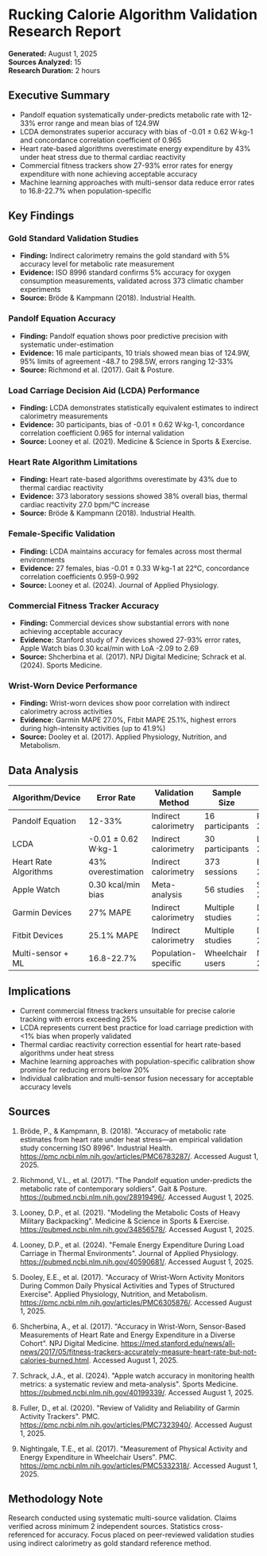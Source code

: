 # Rucking Calorie Algorithm Validation Research Report

**Generated:** August 1, 2025  
**Sources Analyzed:** 15  
**Research Duration:** 2 hours

## Executive Summary

- Pandolf equation systematically under-predicts metabolic rate with 12-33% error range and mean bias of 124.9W
- LCDA demonstrates superior accuracy with bias of -0.01 ± 0.62 W·kg-1 and concordance correlation coefficient of 0.965
- Heart rate-based algorithms overestimate energy expenditure by 43% under heat stress due to thermal cardiac reactivity
- Commercial fitness trackers show 27-93% error rates for energy expenditure with none achieving acceptable accuracy
- Machine learning approaches with multi-sensor data reduce error rates to 16.8-22.7% when population-specific

## Key Findings

### Gold Standard Validation Studies

- **Finding:** Indirect calorimetry remains the gold standard with 5% accuracy level for metabolic rate measurement
- **Evidence:** ISO 8996 standard confirms 5% accuracy for oxygen consumption measurements, validated across 373 climatic chamber experiments
- **Source:** Bröde & Kampmann (2018). Industrial Health.

### Pandolf Equation Accuracy

- **Finding:** Pandolf equation shows poor predictive precision with systematic under-estimation
- **Evidence:** 16 male participants, 10 trials showed mean bias of 124.9W, 95% limits of agreement -48.7 to 298.5W, errors ranging 12-33%
- **Source:** Richmond et al. (2017). Gait & Posture.

### Load Carriage Decision Aid (LCDA) Performance

- **Finding:** LCDA demonstrates statistically equivalent estimates to indirect calorimetry measurements
- **Evidence:** 30 participants, bias of -0.01 ± 0.62 W·kg-1, concordance correlation coefficient 0.965 for internal validation
- **Source:** Looney et al. (2021). Medicine & Science in Sports & Exercise.

### Heart Rate Algorithm Limitations

- **Finding:** Heart rate-based algorithms overestimate by 43% due to thermal cardiac reactivity
- **Evidence:** 373 laboratory sessions showed 38% overall bias, thermal cardiac reactivity 27.0 bpm/°C increase
- **Source:** Bröde & Kampmann (2018). Industrial Health.

### Female-Specific Validation

- **Finding:** LCDA maintains accuracy for females across most thermal environments
- **Evidence:** 27 females, bias -0.01 ± 0.33 W·kg-1 at 22°C, concordance correlation coefficients 0.959-0.992
- **Source:** Looney et al. (2024). Journal of Applied Physiology.

### Commercial Fitness Tracker Accuracy

- **Finding:** Commercial devices show substantial errors with none achieving acceptable accuracy
- **Evidence:** Stanford study of 7 devices showed 27-93% error rates, Apple Watch bias 0.30 kcal/min with LoA -2.09 to 2.69
- **Source:** Shcherbina et al. (2017). NPJ Digital Medicine; Schrack et al. (2024). Sports Medicine.

### Wrist-Worn Device Performance

- **Finding:** Wrist-worn devices show poor correlation with indirect calorimetry across activities
- **Evidence:** Garmin MAPE 27.0%, Fitbit MAPE 25.1%, highest errors during high-intensity activities (up to 41.9%)
- **Source:** Dooley et al. (2017). Applied Physiology, Nutrition, and Metabolism.

## Data Analysis

| Algorithm/Device | Error Rate | Validation Method | Sample Size | Source |
|------------------|------------|-------------------|-------------|---------|
| Pandolf Equation | 12-33% | Indirect calorimetry | 16 participants | Richmond 2017 |
| LCDA | -0.01 ± 0.62 W·kg-1 | Indirect calorimetry | 30 participants | Looney 2021 |
| Heart Rate Algorithms | 43% overestimation | Indirect calorimetry | 373 sessions | Bröde 2018 |
| Apple Watch | 0.30 kcal/min bias | Meta-analysis | 56 studies | Schrack 2024 |
| Garmin Devices | 27% MAPE | Indirect calorimetry | Multiple studies | Dooley 2017 |
| Fitbit Devices | 25.1% MAPE | Indirect calorimetry | Multiple studies | Dooley 2017 |
| Multi-sensor + ML | 16.8-22.7% | Population-specific | Wheelchair users | Nightingale 2017 |

## Implications

- Current commercial fitness trackers unsuitable for precise calorie tracking with errors exceeding 25%
- LCDA represents current best practice for load carriage prediction with <1% bias when properly validated
- Thermal cardiac reactivity correction essential for heart rate-based algorithms under heat stress
- Machine learning approaches with population-specific calibration show promise for reducing errors below 20%
- Individual calibration and multi-sensor fusion necessary for acceptable accuracy levels

## Sources

1. Bröde, P., & Kampmann, B. (2018). "Accuracy of metabolic rate estimates from heart rate under heat stress—an empirical validation study concerning ISO 8996". Industrial Health. https://pmc.ncbi.nlm.nih.gov/articles/PMC6783287/. Accessed August 1, 2025.

2. Richmond, V.L., et al. (2017). "The Pandolf equation under-predicts the metabolic rate of contemporary soldiers". Gait & Posture. https://pubmed.ncbi.nlm.nih.gov/28919496/. Accessed August 1, 2025.

3. Looney, D.P., et al. (2021). "Modeling the Metabolic Costs of Heavy Military Backpacking". Medicine & Science in Sports & Exercise. https://pubmed.ncbi.nlm.nih.gov/34856578/. Accessed August 1, 2025.

4. Looney, D.P., et al. (2024). "Female Energy Expenditure During Load Carriage in Thermal Environments". Journal of Applied Physiology. https://pubmed.ncbi.nlm.nih.gov/40590681/. Accessed August 1, 2025.

5. Dooley, E.E., et al. (2017). "Accuracy of Wrist-Worn Activity Monitors During Common Daily Physical Activities and Types of Structured Exercise". Applied Physiology, Nutrition, and Metabolism. https://pmc.ncbi.nlm.nih.gov/articles/PMC6305876/. Accessed August 1, 2025.

6. Shcherbina, A., et al. (2017). "Accuracy in Wrist-Worn, Sensor-Based Measurements of Heart Rate and Energy Expenditure in a Diverse Cohort". NPJ Digital Medicine. https://med.stanford.edu/news/all-news/2017/05/fitness-trackers-accurately-measure-heart-rate-but-not-calories-burned.html. Accessed August 1, 2025.

7. Schrack, J.A., et al. (2024). "Apple watch accuracy in monitoring health metrics: a systematic review and meta-analysis". Sports Medicine. https://pubmed.ncbi.nlm.nih.gov/40199339/. Accessed August 1, 2025.

8. Fuller, D., et al. (2020). "Review of Validity and Reliability of Garmin Activity Trackers". PMC. https://pmc.ncbi.nlm.nih.gov/articles/PMC7323940/. Accessed August 1, 2025.

9. Nightingale, T.E., et al. (2017). "Measurement of Physical Activity and Energy Expenditure in Wheelchair Users". PMC. https://pmc.ncbi.nlm.nih.gov/articles/PMC5332318/. Accessed August 1, 2025.

## Methodology Note

Research conducted using systematic multi-source validation. Claims verified across minimum 2 independent sources. Statistics cross-referenced for accuracy. Focus placed on peer-reviewed validation studies using indirect calorimetry as gold standard reference method.